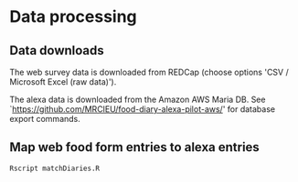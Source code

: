 

# Data processing



## Data downloads

The web survey data is downloaded from REDCap (choose options 'CSV / Microsoft Excel (raw data)').

The alexa data is downloaded from the Amazon AWS Maria DB. See `https://github.com/MRCIEU/food-diary-alexa-pilot-aws/' for database export commands.




## Map web food form entries to alexa entries

```bash
Rscript matchDiaries.R
```



